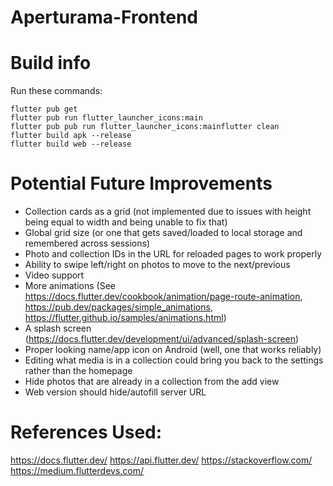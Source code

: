 # Aperturama-Frontend


# Build info
Run these commands:
```
flutter pub get
flutter pub run flutter_launcher_icons:main
flutter pub pub run flutter_launcher_icons:mainflutter clean
flutter build apk --release
flutter build web --release
```


# Potential Future Improvements
- Collection cards as a grid (not implemented due to issues with height being equal to width and being unable to fix that)
- Global grid size (or one that gets saved/loaded to local storage and remembered across sessions)
- Photo and collection IDs in the URL for reloaded pages to work properly
- Ability to swipe left/right on photos to move to the next/previous
- Video support
- More animations (See https://docs.flutter.dev/cookbook/animation/page-route-animation, https://pub.dev/packages/simple_animations, https://flutter.github.io/samples/animations.html)
- A splash screen (https://docs.flutter.dev/development/ui/advanced/splash-screen)
- Proper looking name/app icon on Android (well, one that works reliably)
- Editing what media is in a collection could bring you back to the settings rather than the homepage
- Hide photos that are already in a collection from the add view
- Web version should hide/autofill server URL

# References Used:
https://docs.flutter.dev/
https://api.flutter.dev/
https://stackoverflow.com/
https://medium.flutterdevs.com/
